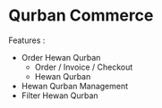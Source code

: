 # Qurban Commerce

Features : 
- Order Hewan Qurban
    - Order / Invoice / Checkout
    - Hewan Qurban
- Hewan Qurban Management
- Filter Hewan Qurban
